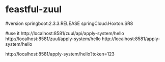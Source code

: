# feastful-zuul

#version 
springboot:2.3.3.RELEASE
springCloud:Hoxton.SR8

#use it 
http://localhost:8581/zuul/api/apply-system/hello  
http://localhost:8581/zuul/apply-system/hello
http://localhost:8581/apply-system/hello

http://localhost:8581/apply-system/hello?token=123

